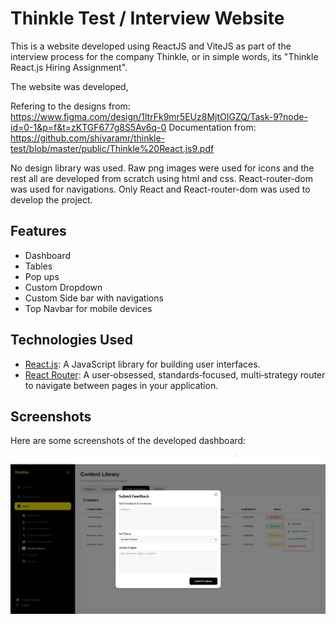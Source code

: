 # Thinkle Test / Interview Website

This is a website developed using ReactJS and ViteJS as part of the interview process for the company Thinkle, or in simple words, its "Thinkle React.js Hiring Assignment".

The website was developed,

Refering to the designs from: https://www.figma.com/design/1ltrFk9mr5EUz8MjtOIGZQ/Task-9?node-id=0-1&p=f&t=zKTGF677g8S5Av6q-0
Documentation from: https://github.com/shivaramr/thinkle-test/blob/master/public/Thinkle%20React.js9.pdf

No design library was used. Raw png images were used for icons and the rest all are developed from scratch using html and css. React-router-dom was used for navigations. Only React and React-router-dom was used to develop the project.

<!-- You can have a look at the demo of this website at: https://youtu.be/_eP73lSRWS0
This website was developed refering to the tutorial: https://www.youtube.com/watch?v=2kL28Qyw9-0 -->

## Features

- Dashboard
- Tables
- Pop ups
- Custom Dropdown
- Custom Side bar with navigations
- Top Navbar for mobile devices

## Technologies Used

- [React.js](https://reactjs.org/): A JavaScript library for building user interfaces.
- [React Router](https://reactrouter.com/): A user‑obsessed, standards‑focused, multi‑strategy router to navigate between pages in your application.

## Screenshots

Here are some screenshots of the developed dashboard:

![Thinkle Dashboard Sample](https://github.com/shivaramr/thinkle-test/blob/master/public/thinkle-test.png?raw=true)
